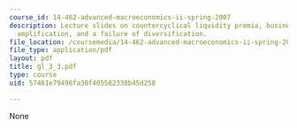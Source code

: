 ```yaml
---
course_id: 14-462-advanced-macroeconomics-ii-spring-2007
description: Lecture slides on countercyclical liquidity premia, business cycle applications,
  amplification, and a failure of diversification.
file_location: /coursemedia/14-462-advanced-macroeconomics-ii-spring-2007/57461e79496fa30f405582338b45d258_gl_3_3.pdf
file_type: application/pdf
layout: pdf
title: gl_3_3.pdf
type: course
uid: 57461e79496fa30f405582338b45d258

---
```

None